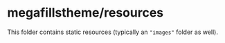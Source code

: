 # megafillstheme/resources

This folder contains static resources (typically an `"images"` folder as well).

